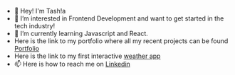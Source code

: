 - 👋 Hey! I'm Tash!a
- 👀 I’m interested in Frontend Development and want to get started in the tech industry!
- 🌱 I’m currently learning Javascript and React.
- Here is the link to my portfolio where all my recent projects can be found <a href="https://loquacious-croquembouche-4a1f10.netlify.app/"> Portfolio <a>
- Here is the link to my first interactive <a href="https://super-praline-5f4407.netlify.app/?"> weather app </a>
- 📫 Here is how to reach me on <a href="https://www.linkedin.com/in/natasha-mwafulirwa-649115203/"> Linkedin </a>

<!---
tashamwafulirwa/tashamwafulirwa is a ✨ special ✨ repository because its `README.md` (this file) appears on your GitHub profile.
You can click the Preview link to take a look at your changes.
--->
